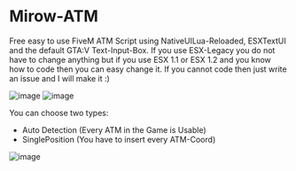 # Mirow-ATM
Free easy to use FiveM ATM Script using NativeUILua-Reloaded, ESXTextUI and the default GTA:V Text-Input-Box.
If you use ESX-Legacy you do not have to change anything but if you use ESX 1.1 or ESX 1.2 and you know how to code then you can easy change it. If you cannot code then just write an issue and I will make it :)

![image](https://user-images.githubusercontent.com/95571243/191074440-24ab7869-d105-4aaa-bdb3-713c188d2dc7.png)
![image](https://user-images.githubusercontent.com/95571243/191074489-7423097f-f01f-48c4-afc9-f40472180647.png)

You can choose two types:
* Auto Detection (Every ATM in the Game is Usable)
* SinglePosition (You have to insert every ATM-Coord)

![image](https://user-images.githubusercontent.com/95571243/191074638-cb26692b-adf6-4d0c-8278-4d398e34da5e.png)
